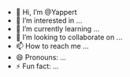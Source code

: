 - 👋 Hi, I’m @Yappert
- 👀 I’m interested in ...
- 🌱 I’m currently learning ...
- 💞️ I’m looking to collaborate on ...
- 📫 How to reach me ...
- 😄 Pronouns: ...
- ⚡ Fun fact: ...

<!---
Yappert/Yappert is a ✨ special ✨ repository because its `README.md` (this file) appears on your GitHub profile.
You can click the Preview link to take a look at your changes.
--->

